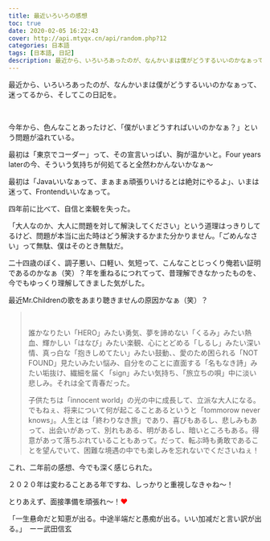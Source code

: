 ```yaml
---
title: 最近いろいろの感想
toc: true
date: 2020-02-05 16:22:43
cover: http://api.mtyqx.cn/api/random.php?12
categories: 日本語
tags: [日本語, 日記]
description: 最近から、いろいろあったのが、なんかいまは僕がどうするいいのかなぁって、迷ってる。
---
```


最近から、いろいろあったのが、なんかいまは僕がどうするいいのかなぁって、迷ってるから、そしてこの日記を。

<br/>

<!--more-->

今年から、色んなことあったけど、「僕がいまどうすればいいのかなぁ？」という問題が溢れている。

最初は「東京でコーダー」って、その宣言いっぱい、胸が温かいと。Four years laterの今、そういう気持ちが何処てると全然わかんないかなぁ〜

最初は「Javaいいなぁって、まぁまぁ頑張りいけるとは絶対にやるよ」、いまは迷って、Frontendいいなぁって。

四年前に比べて、自信と楽観を失った。

「大人なのか、大人に問題を対して解決してください」という道理はっきりしてるけど、問題が本当に出た時はどう解決するかまた分かりません。「ごめんなさい」って無駄、僕はそのとき無駄だ。

二十四歳のぼく、調子悪い、口軽い、気短って、こんなことじっくり俺若い証明であるのかなぁ（笑）？年を重ねるにつれてって、昔理解できなかったものを、今でもゆっくり理解してきました気がした。

最近Mr.Childrenの歌をあまり聴きませんの原因かなぁ（笑）？

><br/>
>
>誰かなりたい「HERO」みたい勇気、夢を諦めない「くるみ」みたい熱血、輝かしい「はなび」みたい楽観、心にとどめる「しるし」みたい深い情、真っ白な「抱きしめてたい」みたい鼓動、、愛のため困られる「NOT FOUND」見たいみたい悩み、自分をのことに直面する「名もなき詩」みたい垢抜け、繊細を届く「sign」みたい気持ち、「旅立ちの唄」中に淡い悲しみ。それは全て青春だった。
>
>子供たちは「innocent world」の光の中に成長して、立派な大人になる。でもねぇ、将来について何が起こることあるというと「tommorow never knows」。人生とは「終わりなき旅」であり、喜びもあるし、悲しみもあって、出会いがあって、別れもある、明があるし、暗いところもある。得意があって落ちぶれていることもあって。だって、転ぶ時も勇敢であることを望んでいて、困難な境遇の中でも楽しみを忘れないでくださいねぇ！

これ、二年前の感想、今でも深く感じられた。

２０２０年は変わることある年ですね、しっかりと重視しなきゃね〜！

とりあえず、面接準備を頑張れ〜！<font color="#f00">❤</font>

「一生悬命だと知恵が出る。中途半端だと愚痴が出る。いい加减だと言い訳が出る。」　ーー武田信玄

<br/>